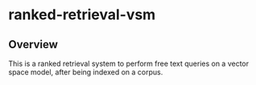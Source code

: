 # ranked-retrieval-vsm

## Overview
This is a ranked retrieval system to perform free text queries on a
vector space model, after being indexed on a corpus.


